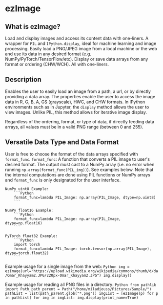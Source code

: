 # ezImage
## What is ezImage?
Load and display images and access its content data with one-liners. A wrapper for `PIL` and `IPython.display`, ideal for machine learning and image processing. Easily load a PNG/JPEG image from a local machine or the web and use its data in any desired format (e.g. NumPy/PyTorch/TensorFlow/etc). Display or save data arrays from any format or ordering (CHW/WCH). All with one-liners.

## Description
Enables the user to easily load an image from a path, a url, or by directly providing a data array.
The properties enable the user to access the image data in R, G, B, A, GS (grayscale), HWC, and CHW formats.
In IPython environments such as in Jupyter, the `display` method allows the user to view images. Unlike PIL, this method allows for iterative image display.

Regardless of the ordering, format, or type of data, if directly feeding data arrays, all values must be in a valid PNG range (between 0 and 255).

## Versatile Data Type and Data Format
User is free to choose the format of the data arrays specified with `format_func`.
`format_func`:
    A function that converts a PIL image to user's desired format.
    The output must cast to a NumPy array (i.e. no error when running `np.array(format_func(PIL_img))`). See examples below.
    Note that the internal computations are done using PIL functions or NumPy arrays and `format_func` is only designated for the user interface.

    NumPy uint8 Example:
        ```Python
        format_func=lambda PIL_Image: np.array(PIL_Image, dtype=np.uint8)
        ```

    NumPy float16 Example:
        ```Python
        format_func=lambda PIL_Image: np.array(PIL_Image, dtype=np.float16)
        ```

    PyTorch float32 Example:
        ```Python
        import torch
        format_func=lambda PIL_Image: torch.tensor(np.array(PIL_Image), dtype=torch.float32)
        ```

Example usage for a single image from the web:
    ```Python
    img = ezImage(url="https://upload.wikimedia.org/wikipedia/commons/thumb/d/da/Omar_Khayyam2.JPG/220px-Omar_Khayyam2.JPG")
    img.display()
    ```

Example usage for reading all PNG files in a directory:
    ```Python
    from pathlib import Path
    path_parent = Path("/home/miladiouss/Pictures/Sample/")
    pathList = list(path_parent.glob("*.png"))
    imgList = [ezImage(p) for p in pathList]
    for img in imgList:
        img.display(print_name=True)
    ```
